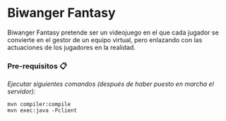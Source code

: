 # Biwanger Fantasy

Biwanger Fantasy pretende ser un videojuego en el que cada jugador se convierte en el gestor
de un equipo virtual, pero enlazando con las actuaciones de los jugadores en la realidad.

### Pre-requisitos 📋

_Ejecutar siguientes comandos (después de haber puesto en marcha el servidor):_

```
mvn compiler:compile
mvn exec:java -Pclient
```
